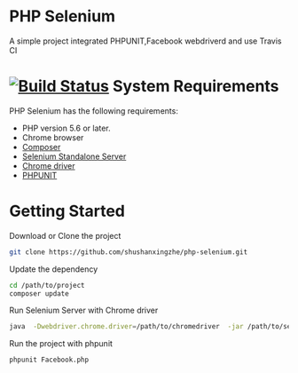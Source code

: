 PHP Selenium
=====

A simple project integrated PHPUNIT,Facebook webdriverd and use Travis CI

[![Build Status](https://travis-ci.org/shushanxingzhe/php-selenium.svg?branch=master)](https://travis-ci.org/shushanxingzhe/php-selenium)
System Requirements
===================

PHP Selenium has the following requirements:

 * PHP version 5.6 or later.
 * Chrome browser
 * [Composer](https://getcomposer.org/)
 * [Selenium Standalone Server](http://www.seleniumhq.org/download/)
 * [Chrome driver](https://sites.google.com/a/chromium.org/chromedriver/)
 * [PHPUNIT](https://phpunit.de)



Getting Started
============
Download or Clone the project
```sh
git clone https://github.com/shushanxingzhe/php-selenium.git
```

Update the dependency
```sh
cd /path/to/project
composer update
```

Run Selenium Server with Chrome driver
```sh
java  -Dwebdriver.chrome.driver=/path/to/chromedriver  -jar /path/to/selenium server/selenium-server-standalone-3.0.0.jar
```

Run the project with phpunit
```sh
phpunit Facebook.php
```
